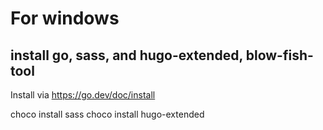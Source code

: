 # For windows

## install go, sass, and hugo-extended, blow-fish-tool
Install via https://go.dev/doc/install

choco install sass
choco install hugo-extended